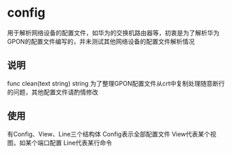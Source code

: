 # config
用于解析网络设备的配置文件，如华为的交换机路由器等，初衷是为了解析华为GPON的配置文件编写的，并未测试其他网络设备的配置文件解析情况
## 说明
func clean(text string) string 为了整理GPON配置文件从crt中复制处理随意断行的问题，其他配置文件请酌情修改
## 使用
有Config、View、Line三个结构体
Config表示全部配置文件
View代表某个视图，如某个端口配置
Line代表某行命令